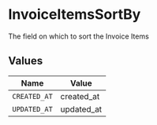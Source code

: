 # InvoiceItemsSortBy

The field on which to sort the Invoice Items


## Values

| Name         | Value        |
| ------------ | ------------ |
| `CREATED_AT` | created_at   |
| `UPDATED_AT` | updated_at   |